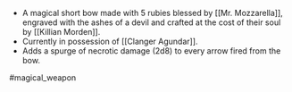 - A magical short bow made with 5 rubies blessed by [[Mr. Mozzarella]], engraved with the ashes of a devil and crafted at the cost of their soul by [[Killian Morden]].
 - Currently in possession of [[Clanger Agundar]].
 - Adds a spurge of necrotic damage (2d8) to every arrow fired from the bow.


#magical_weapon 